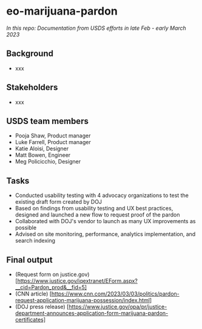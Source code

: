 # eo-marijuana-pardon
*In this repo: Documentation from USDS efforts in late Feb - early March 2023* 

## Background
- xxx

## Stakeholders
- xxx

## USDS team members

- Pooja Shaw, Product manager
- Luke Farrell, Product manager
- Katie Aloisi, Designer
- Matt Bowen, Engineer
- Meg Policicchio, Designer 

## Tasks

- Conducted usability testing with 4 advocacy organizations to test the existing draft form created by DOJ
- Based on findings from usability testing and UX best practices, designed and launched a new flow to request proof of the pardon
- Collaborated with DOJ's vendor to launch as many UX improvements as possible
- Advised on site monitoring, performance, analytics implementation, and search indexing

## Final output

- (Request form on justice.gov)[https://www.justice.gov/iqextranet/EForm.aspx?__cid=Pardon_prod&__fid=5]
- (CNN article) [https://www.cnn.com/2023/03/03/politics/pardon-request-application-marijuana-possession/index.html]
- (DOJ press release) [https://www.justice.gov/opa/pr/justice-department-announces-application-form-marijuana-pardon-certificates]

